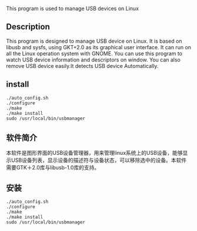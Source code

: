 This program is used to manage USB devices on Linux
## Description
This program is designed to manage USB device on Linux. It is based on libusb and sysfs, using GKT+2.0 as its graphical user interface. It can run on all the Linux operation system with GNOME. You can use this program to watch USB device information and descriptors on window. You can also remove USB device easily.It detects USB device Automatically.
## install
```
./auto_config.sh
./configure
./make
./make install
sudo /usr/local/bin/usbmanager
```
## 软件简介
本软件是图形界面的USB设备管理器，用来管理linux系统上的USB设备，能够显示USB设备列表，显示设备的描述符与设备状态，可以移除选中的设备。本软件需要GTK＋2.0库与libusb-1.0库的支持。
## 安装 
```
./auto_config.sh
./configure
./make
./make install
sudo /usr/local/bin/usbmanager
```
